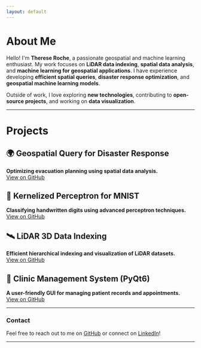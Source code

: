 ```yaml
---
layout: default
---
```


# About Me

Hello! I'm **Therese Roche**, a passionate geospatial and machine learning enthusiast. My work focuses on **LiDAR data indexing**, **spatial data analysis**, and **machine learning for geospatial applications**. I have experience developing **efficient spatial queries**, **disaster response optimization**, and **geospatial machine learning models**.

Outside of work, I love exploring **new technologies**, contributing to **open-source projects**, and working on **data visualization**.

---

# Projects

## 🌍 Geospatial Query for Disaster Response
**Optimizing evacuation planning using spatial data analysis.**  
[View on GitHub](https://github.com/thereseroche/geospatial-disaster-query)

## 🔬 Kernelized Perceptron for MNIST
**Classifying handwritten digits using advanced perceptron techniques.**  
[View on GitHub](https://github.com/thereseroche/kernelized-perceptron)

## 🛰️ LiDAR 3D Data Indexing
**Efficient hierarchical indexing and visualization of LiDAR datasets.**  
[View on GitHub](https://github.com/thereseroche/lidar-indexing)

## 🚗 Clinic Management System (PyQt6)
**A user-friendly GUI for managing patient records and appointments.**  
[View on GitHub](https://github.com/thereseroche/clinic-management)

---

### Contact
Feel free to reach out to me on [GitHub](https://github.com/thereseroche) or connect on [LinkedIn](#)!

---
